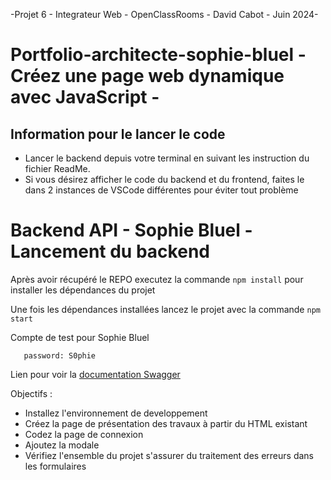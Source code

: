 -Projet 6  - Integrateur Web  - OpenClassRooms - David Cabot - Juin 2024-

# Portfolio-architecte-sophie-bluel - Créez une page web dynamique avec JavaScript -

## Information pour le lancer le code

 - Lancer le backend depuis votre terminal en suivant les instruction du fichier ReadMe.
 - Si vous désirez afficher le code du backend et du frontend, faites le dans 2 instances de VSCode différentes pour éviter tout problème

# Backend API - Sophie Bluel - Lancement du backend

Après avoir récupéré le REPO executez la commande `npm install` pour installer les dépendances du projet

Une fois les dépendances installées lancez le projet avec la commande `npm start`

Compte de test pour Sophie Bluel

```email: sophie.bluel@test.tld
   password: S0phie 
```
Lien pour voir la
[documentation Swagger](http://localhost:5678/api-docs/)

Objectifs :
- Installez l'environnement de developpement
- Créez la page de présentation des travaux à partir du HTML existant
- Codez la page de connexion
- Ajoutez la modale
- Vérifiez l'ensemble du projet s'assurer du traitement des erreurs dans les formulaires